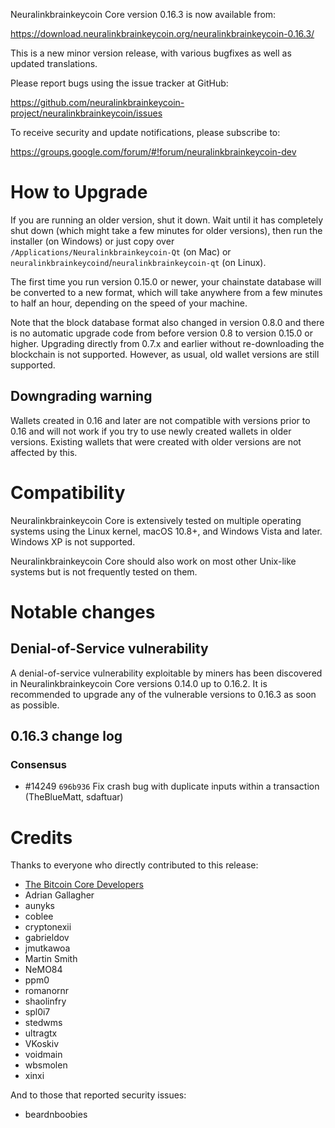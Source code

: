 Neuralinkbrainkeycoin Core version 0.16.3 is now available from:

  <https://download.neuralinkbrainkeycoin.org/neuralinkbrainkeycoin-0.16.3/>

This is a new minor version release, with various bugfixes
as well as updated translations.

Please report bugs using the issue tracker at GitHub:

  <https://github.com/neuralinkbrainkeycoin-project/neuralinkbrainkeycoin/issues>

To receive security and update notifications, please subscribe to:

  <https://groups.google.com/forum/#!forum/neuralinkbrainkeycoin-dev>

How to Upgrade
==============

If you are running an older version, shut it down. Wait until it has completely
shut down (which might take a few minutes for older versions), then run the
installer (on Windows) or just copy over `/Applications/Neuralinkbrainkeycoin-Qt` (on Mac)
or `neuralinkbrainkeycoind`/`neuralinkbrainkeycoin-qt` (on Linux).

The first time you run version 0.15.0 or newer, your chainstate database will be converted to a
new format, which will take anywhere from a few minutes to half an hour,
depending on the speed of your machine.

Note that the block database format also changed in version 0.8.0 and there is no
automatic upgrade code from before version 0.8 to version 0.15.0 or higher. Upgrading
directly from 0.7.x and earlier without re-downloading the blockchain is not supported.
However, as usual, old wallet versions are still supported.

Downgrading warning
-------------------

Wallets created in 0.16 and later are not compatible with versions prior to 0.16
and will not work if you try to use newly created wallets in older versions. Existing
wallets that were created with older versions are not affected by this.

Compatibility
==============

Neuralinkbrainkeycoin Core is extensively tested on multiple operating systems using
the Linux kernel, macOS 10.8+, and Windows Vista and later. Windows XP is not supported.

Neuralinkbrainkeycoin Core should also work on most other Unix-like systems but is not
frequently tested on them.

Notable changes
===============

Denial-of-Service vulnerability
-------------------------------

A denial-of-service vulnerability exploitable by miners has been discovered in
Neuralinkbrainkeycoin Core versions 0.14.0 up to 0.16.2. It is recommended to upgrade any of
the vulnerable versions to 0.16.3 as soon as possible.

0.16.3 change log
------------------

### Consensus
- #14249 `696b936` Fix crash bug with duplicate inputs within a transaction (TheBlueMatt, sdaftuar)

Credits
=======

Thanks to everyone who directly contributed to this release:

- [The Bitcoin Core Developers](/doc/release-notes)
- Adrian Gallagher
- aunyks
- coblee
- cryptonexii
- gabrieldov
- jmutkawoa
- Martin Smith
- NeMO84
- ppm0
- romanornr
- shaolinfry
- spl0i7
- stedwms
- ultragtx
- VKoskiv
- voidmain
- wbsmolen
- xinxi

And to those that reported security issues:

- beardnboobies